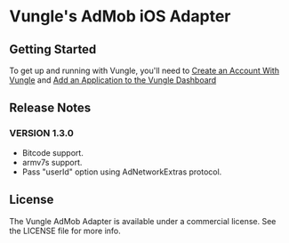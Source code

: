 # Vungle's AdMob iOS Adapter

## Getting Started
To get up and running with Vungle, you'll need to [Create an Account With Vungle](https://v.vungle.com/dashboard/signup) and [Add an Application to the Vungle Dashboard](https://support.vungle.com/hc/en-us/articles/204249614-Adding-an-Application-to-the-Vungle-Dashboard)

## Release Notes
### VERSION 1.3.0
* Bitcode support.
* armv7s support.
* Pass "userId" option using AdNetworkExtras protocol.

## License
The Vungle AdMob Adapter is available under a commercial license. See the LICENSE file for more info.
